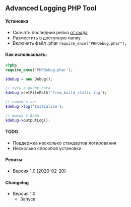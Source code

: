 ## Advanced Logging PHP Tool

#### Установка
* Скачать последний релиз [от сюда](https://github.com/daler445/advanced-logging-php/releases/latest "Последний релиз")
* Разместить в доступную папку
* Включить файл .phar `require_once("PHPDebug.phar");`

#### Как использовать:
```php
<?php
require_once('PHPDebug.phar');

$debug = new Debug();

// путь к файлу лога
$debug->setFilePath('from_build_static.log');

// пишем в лог
$debug->log('Initialize');

// вывод в файл
$debug->outputLog();
```

#### TODO
* Поддержка несколько стандартов логирования
* Несколько способов установки

#### Релизы
- Версия 1.0 [2020-02-20] 

#### Changelog
* Версия 1.0
    * Запуск